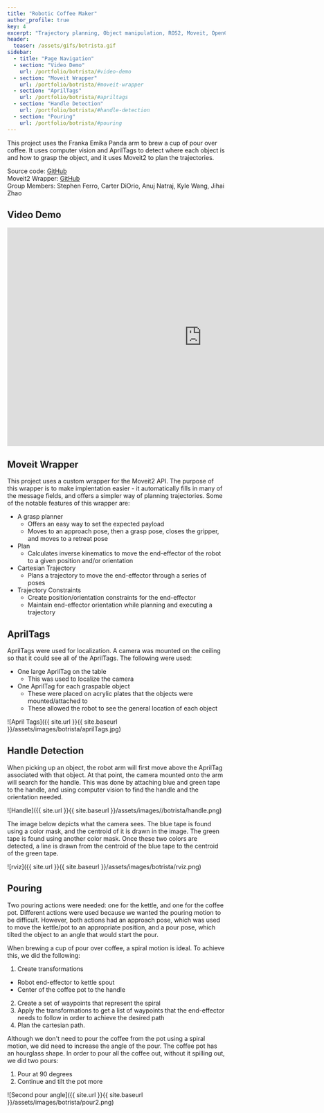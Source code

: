 ```yaml
---
title: "Robotic Coffee Maker"
author_profile: true
key: 4
excerpt: "Trajectory planning, Object manipulation, ROS2, Moveit, OpenCV"
header:
  teaser: /assets/gifs/botrista.gif
sidebar:
  - title: "Page Navigation"
  - section: "Video Demo"
    url: /portfolio/botrista/#video-demo
  - section: "Moveit Wrapper"
    url: /portfolio/botrista/#moveit-wrapper
  - section: "AprilTags"
    url: /portfolio/botrista/#apriltags
  - section: "Handle Detection"
    url: /portfolio/botrista/#handle-detection
  - section: "Pouring"
    url: /portfolio/botrista/#pouring
---
```

This project uses the Franka Emika Panda arm to brew a cup of pour over coffee. It uses computer vision and AprilTags to detect where each object is and how to grasp the object, and it uses Moveit2 to plan the trajectories.

Source code: [GitHub](https://github.com/kylew239/Botrista-Robotic-Coffee-Maker)\
Moveit2 Wrapper: [GitHub](https://github.com/kylew239/Moveit2-Wrapper)\
Group Members: Stephen Ferro, Carter DiOrio, Anuj Natraj, Kyle Wang, Jihai Zhao

## Video Demo
<iframe width="897" height="505" src="https://www.youtube.com/embed/INRJ8Y_SD4U" title="Making Coffee with a Robot Arm: Botrista" frameborder="0" allow="accelerometer; autoplay; clipboard-write; encrypted-media; gyroscope; picture-in-picture; web-share" allowfullscreen></iframe>


## Moveit Wrapper
This project uses a custom wrapper for the Moveit2 API. The purpose of this wrapper is to make implentation easier - it automatically fills in many of the message fields, and offers a simpler way of planning trajectories. Some of the notable features of this wrapper are:

- A grasp planner
  - Offers an easy way to set the expected payload
  - Moves to an approach pose, then a grasp pose, closes the gripper, and moves to a retreat pose
- Plan
  - Calculates inverse kinematics to move the end-effector of the robot to a given position and/or orientation
- Cartesian Trajectory
  - Plans a trajectory to move the end-effector through a series of poses
- Trajectory Constraints
  - Create position/orientation constraints for the end-effector
  - Maintain end-effector orientation while planning and executing a trajectory


## AprilTags
AprilTags were used for localization. A camera was mounted on the ceiling so that it could see all of the AprilTags. The following were used:

- One large AprilTag on the table
  - This was used to localize the camera
- One AprilTag for each graspable object
  - These were placed on acrylic plates that the objects were mounted/attached to
  - These allowed the robot to see the general location of each object

![April Tags]({{ site.url }}{{ site.baseurl }}/assets/images/botrista/aprilTags.jpg)


## Handle Detection
When picking up an object, the robot arm will first move above the AprilTag associated with that object. At that point, the camera mounted onto the arm will search for the handle. This was done by attaching blue and green tape to the handle, and using computer vision to find the handle and the orientation needed.

![Handle]({{ site.url }}{{ site.baseurl }}/assets/images//botrista/handle.png)

The image below depicts what the camera sees. The blue tape is found using a color mask, and the centroid of it is drawn in the image. The green tape is found using another color mask. Once these two colors are detected, a line is drawn from the centroid of the blue tape to the centroid of the green tape.

![rviz]({{ site.url }}{{ site.baseurl }}/assets/images/botrista/rviz.png)


## Pouring
Two pouring actions were needed: one for the kettle, and one for the coffee pot. Different actions were used because we wanted the pouring motion to be difficult. However, both actions had an approach pose, which was used to move the kettle/pot to an appropriate position, and a pour pose, which tilted the object to an angle that would start the pour.

When brewing a cup of pour over coffee, a spiral motion is ideal. To achieve this, we did the following:
1. Create transformations
  * Robot end-effector to kettle spout
  * Center of the coffee pot to the handle
2. Create a set of waypoints that represent the spiral
3. Apply the transformations to get a list of waypoints that the end-effector needs to follow in order to achieve the desired path
4. Plan the cartesian path.

Although we don't need to pour the coffee from the pot using a spiral motion, we did need to increase the angle of the pour. The coffee pot has an hourglass shape. In order to pour all the coffee out, without it spilling out, we did two pours:
1. Pour at 90 degrees
2. Continue and tilt the pot more

![Second pour angle]({{ site.url }}{{ site.baseurl }}/assets/images/botrista/pour2.png)